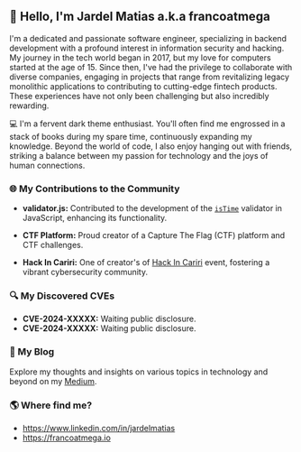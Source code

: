 ## 👋 Hello, I'm Jardel Matias a.k.a francoatmega

I'm a dedicated and passionate software engineer, specializing in backend development with a profound interest in information security and hacking. My journey in the tech world began in 2017, but my love for computers started at the age of 15. Since then, I've had the privilege to collaborate with diverse companies, engaging in projects that range from revitalizing legacy monolithic applications to contributing to cutting-edge fintech products. These experiences have not only been challenging but also incredibly rewarding.

💻 I'm a fervent dark theme enthusiast. You'll often find me engrossed in a stack of books during my spare time, continuously expanding my knowledge. Beyond the world of code, I also enjoy hanging out with friends, striking a balance between my passion for technology and the joys of human connections.

### 🌐 My Contributions to the Community

- **validator.js:** Contributed to the development of the [`isTime`](https://github.com/validatorjs/validator.js/pull/1479) validator in JavaScript, enhancing its functionality.

- **CTF Platform:** Proud creator of a Capture The Flag (CTF) platform and CTF challenges.

- **Hack In Cariri:** One of creator's of [Hack In Cariri](https://github.com/hackincariri) event, fostering a vibrant cybersecurity community.

### 🔍 My Discovered CVEs

- **CVE-2024-XXXXX:** Waiting public disclosure.
- **CVE-2024-XXXXX:** Waiting public disclosure.

### 📖 My Blog

Explore my thoughts and insights on various topics in technology and beyond on my [Medium](https://medium.com/@francoatmega).

<!---

### 🚀 My Creation

- [Digitai.app](https://digitai.app): Check out my latest project, Digitai, where [brief description of the project].

As someone wise once imparted, I offer this guidance: "Stay hungry, stay foolish!"

-->

### 🌎 Where find me?

- https://www.linkedin.com/in/jardelmatias
- https://francoatmega.io

